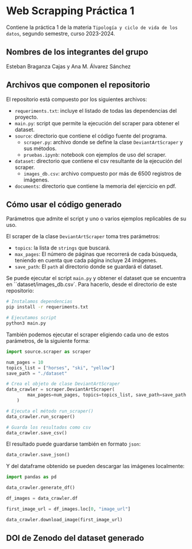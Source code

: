 # Web Scrapping Práctica 1
Contiene la práctica 1 de la materia `Tipología y ciclo de vida de los datos`, segundo semestre, curso 2023-2024.

## Nombres de los integrantes del grupo
Esteban Braganza Cajas y Ana M. Álvarez Sánchez

## Archivos que componen el repositorio

El repositorio está compuesto por los siguientes archivos:
* `requeriments.txt`: incluye el listado de todas las dependencias del proyecto.
* `main.py`: script que permite la ejecución del scraper para obtener el dataset.
* `source`: directorio que contiene el código fuente del programa.
    * `scraper.py`: archivo donde se define la clase `DeviantArtScraper` y sus métodos.
    * `pruebas.ipynb`: notebook con ejemplos de uso del scraper.
* `dataset`: directorio que contiene el csv resultante de la ejecución del scraper.
    * `images_db.csv`: archivo compuesto por más de 6500 registros de imágenes.
* `documents`: directorio que contiene la memoria del ejercicio en pdf.

## Cómo usar el código generado
Parámetros que admite el script y uno o varios ejemplos replicables de su uso.

El scraper de la clase `DeviantArtScraper` toma tres parámetros:
* `topics`: la lista de `strings` que buscará.
* `max_pages`: El número de páginas que recorrerá de cada búsqueda, teniendo en cuenta que cada página incluye 24 imágenes.
* `save_path`: El `path` al directorio donde se guardará el dataset.

Se puede ejecutar el script `main.py` y obtener el dataset que se encuentra en ``dataset/images_db.csv`. Para hacerlo, desde el directorio de este repositorio:

```bash
# Instalamos dependencias
pip install -r requeriments.txt

# Ejecutamos script
python3 main.py
```


También podemos ejecutar el scraper eligiendo cada uno de estos parámetros, de la siguiente forma:

```python
import source.scraper as scraper

num_pages = 10
topics_list = ["horses", "ski", "yellow"]
save_path = "./dataset"

# Crea el objeto de clase DeviantArtScraper
data_crawler = scraper.DeviantArtScraper(
        max_pages=num_pages, topics=topics_list, save_path=save_path
    )

# Ejecuta el método run_scraper()
data_crawler.run_scraper()

# Guarda los resultados como csv
data_crawler.save_csv()

```
El resultado puede guardarse también en formato `json`:

```python
data_crawler.save_json()
```

Y del dataframe obtenido se pueden descargar las imágenes localmente:

```python
import pandas as pd

data_crawler.generate_df()

df_images = data_crawler.df

first_image_url = df_images.loc[0, "image_url"]

data_crawler.download_image(first_image_url)

```



## DOI de Zenodo del dataset generado
